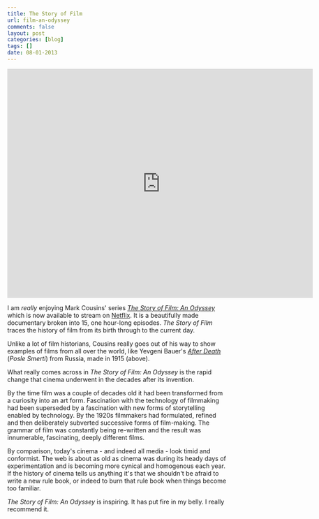 ```yaml
---
title: The Story of Film
url: film-an-odyssey
comments: false
layout: post
categories: [blog]
tags: []
date: 08-01-2013
---
```

<iframe width="700" height="525" src="https://www.youtube-nocookie.com/embed/usQIoKoJSFM" frameborder="0" allowfullscreen></iframe>

I am *really* enjoying Mark Cousins' series [*The Story of Film: An Odyssey*](http://www.imdb.com/title/tt2044056/) which is now available to stream on <a href="http://movies.netflix.com/WiMovie/The_Story_of_Film_An_Odyssey/70261400?locale=en-US">Netflix</a>. It is a beautifully made documentary broken into 15, one hour-long episodes. *The Story of Film* traces the history of film from its birth through to the current day.

Unlike a lot of film historians, Cousins really goes out of his way to show examples of films from all over the world, like Yevgeni Bauer's *[After Death](http://www.imdb.com/title/tt0005916/)* (*Posle Smerti*) from Russia, made in 1915 (above). 

What really comes across in *The Story of Film: An Odyssey* is the rapid change that cinema underwent in the decades after its invention. 

By the time film was a couple of decades old it had been transformed from a curiosity into an art form. Fascination with the technology of filmmaking had been superseded by a fascination with new forms of storytelling enabled by technology. By the 1920s filmmakers had formulated, refined and then deliberately subverted successive forms of film-making. The grammar of film was constantly being re-written and the result was innumerable, fascinating, deeply different films. 

By comparison, today's cinema - and indeed all media - look timid and conformist. The web is about as old as cinema was during its heady days of experimentation and is becoming more cynical and homogenous each year. If the history of cinema tells us anything it's that we shouldn't be afraid to write a new rule book, or indeed to burn that rule book when things become too familiar.

*The Story of Film: An Odyssey* is inspiring. It has put fire in my belly. I really recommend it. 